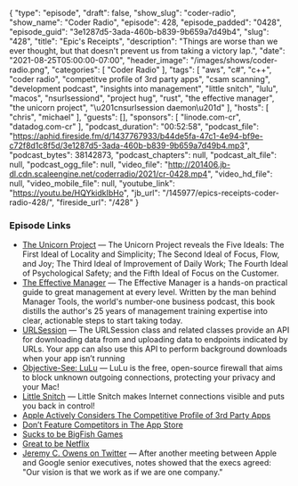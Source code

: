 {
  "type": "episode",
  "draft": false,
  "show_slug": "coder-radio",
  "show_name": "Coder Radio",
  "episode": 428,
  "episode_padded": "0428",
  "episode_guid": "3e1287d5-3ada-460b-b839-9b659a7d49b4",
  "slug": "428",
  "title": "Epic's Receipts",
  "description": "Things are worse than we ever thought, but that doesn't prevent us from taking a victory lap.",
  "date": "2021-08-25T05:00:00-07:00",
  "header_image": "/images/shows/coder-radio.png",
  "categories": [
    "Coder Radio"
  ],
  "tags": [
    "aws",
    "c#",
    "c++",
    "coder radio",
    "competitve profile of 3rd party apps",
    "csam scanning",
    "development podcast",
    "insights into management",
    "little snitch",
    "lulu",
    "macos",
    "nsurlsessiond",
    "project hug",
    "rust",
    "the effective manager",
    "the unicorn project",
    "\u201cnsurlsession daemon\u201d"
  ],
  "hosts": [
    "chris",
    "michael"
  ],
  "guests": [],
  "sponsors": [
    "linode.com-cr",
    "datadog.com-cr"
  ],
  "podcast_duration": "00:52:58",
  "podcast_file": "https://aphid.fireside.fm/d/1437767933/b44de5fa-47c1-4e94-bf9e-c72f8d1c8f5d/3e1287d5-3ada-460b-b839-9b659a7d49b4.mp3",
  "podcast_bytes": 38142873,
  "podcast_chapters": null,
  "podcast_alt_file": null,
  "podcast_ogg_file": null,
  "video_file": "http://201406.jb-dl.cdn.scaleengine.net/coderradio/2021/cr-0428.mp4",
  "video_hd_file": null,
  "video_mobile_file": null,
  "youtube_link": "https://youtu.be/HQYkidkIbHo",
  "jb_url": "/145977/epics-receipts-coder-radio-428/",
  "fireside_url": "/428"
}


### Episode Links

  * [The Unicorn Project](https://www.amazon.com/Unicorn-Project-Developers-Disruption-Thriving-ebook/dp/B07QT9QR41 "The Unicorn Project") — The Unicorn Project reveals the Five Ideals: The First Ideal of Locality and Simplicity; The Second Ideal of Focus, Flow, and Joy; The Third Ideal of Improvement of Daily Work; The Fourth Ideal of Psychological Safety; and the Fifth Ideal of Focus on the Customer.
  * [The Effective Manager](https://www.amazon.com/Effective-Manager-Mark-Horstman/dp/1119244609 "The Effective Manager") — The Effective Manager is a hands-on practical guide to great management at every level. Written by the man behind Manager Tools, the world's number-one business podcast, this book distills the author's 25 years of management training expertise into clear, actionable steps to start taking today.
  * [URLSession](https://developer.apple.com/documentation/foundation/urlsession "URLSession") — The URLSession class and related classes provide an API for downloading data from and uploading data to endpoints indicated by URLs. Your app can also use this API to perform background downloads when your app isn’t running
  * [Objective-See: LuLu](https://objective-see.com/products/lulu.html "Objective-See: LuLu") — LuLu is the free, open-source firewall that aims to block unknown outgoing connections, protecting your privacy and your Mac!
  * [Little Snitch](https://www.obdev.at/products/littlesnitch/index.html "Little Snitch") — Little Snitch makes Internet connections visible and puts you back in control!
  * [Apple Actively Considers The Competitive Profile of 3rd Party Apps](https://embed.documentcloud.org/documents/21043919-2012-january-eddy-cue-says-no-promotion-for-shazam/#document/p1 "Apple Actively Considers The Competitive Profile of 3rd Party Apps")
  * [Don’t Feature Competitors in The App Store](https://embed.documentcloud.org/documents/21043936-2016-may-matt-fischer-didnt-want-google-amazon-apps-featured-voiceover-collection/#document/p1 "Don’t Feature Competitors in The App Store")
  * [Sucks to be BigFish Games](https://embed.documentcloud.org/documents/21043923-2011-november-proof-of-made-up-cloud-gaming-big-fish-rules-i-covered-this/#document/p2 "Sucks to be BigFish Games")
  * [Great to be Netflix](https://embed.documentcloud.org/documents/21043962-2018-july-netflix-tried-to-get-lower-than-15-percent-no-tv-app/#document/p1 "Great to be Netflix")
  * [Jeremy C. Owens on Twitter](https://mobile.twitter.com/jowens510/status/1428417681351348224 "Jeremy C. Owens on Twitter") — After another meeting between Apple and Google senior executives, notes showed that the execs agreed: "Our vision is that we work as if we are one company." 


